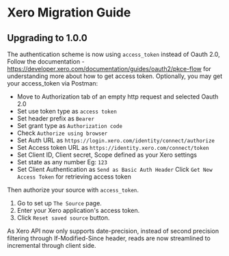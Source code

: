 # Xero Migration Guide

## Upgrading to 1.0.0

The authentication scheme is now using `access_token` instead of Oauth 2.0, Follow the documentation - https://developer.xero.com/documentation/guides/oauth2/pkce-flow for understanding more about how to get access token.
Optionally, you may get your access_token via Postman:
- Move to Authorization tab of an empty http request and selected Oauth 2.0
- Set use token type as `access token`
- Set header prefix as `Bearer`
- Set grant type as `Authorization code`
- Check `Authorize using browser`
- Set Auth URL as `https://login.xero.com/identity/connect/authorize`
- Set Access token URL as `https://identity.xero.com/connect/token`
- Set Client ID, Client secret, Scope defined as your Xero settings
- Set state as any number Eg: `123`
- Set Client Authentication as `Send as Basic Auth Header`
Click `Get New Access Token` for retrieving access token

Then authorize your source with `access_token`.
1. Go to set up `The Source` page.
2. Enter your Xero application's access token.
3. Click `Reset saved source` button. 


As Xero API now only supports date-precision, instead of second precision filtering through If-Modified-Since header, reads are now streamlined to incremental through client side.
